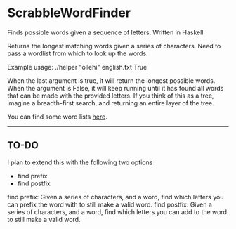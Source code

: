 # ScrabbleWordFinder

Finds possible words given a sequence of letters. Written in Haskell

Returns the longest matching words given a series of characters. 
Need to pass a wordlist from which to look up the words. 

Example usage: ./helper "ollehi" english.txt True

When the last argument is true, it will return the longest possible words. When the argument is False, it will keep running until it has found all words that can be made with the provided letters. If you think of this as a tree, imagine a breadth-first search, and returning an entire layer of the tree.

You can find some word lists [here](http://www.gwicks.net/dictionaries.htm).


------

## TO-DO

I plan to extend this with the following two options

* find prefix
* find postfix

find prefix: Given a series of characters, and a word, find which letters you can prefix the word with to still make a valid word.
find postfix: Given a series of characters, and a word, find which letters you can add to the word to still make a valid word.